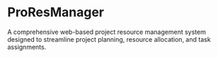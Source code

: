 # ProResManager
A comprehensive web-based project resource management system designed to streamline project planning, resource allocation, and task assignments.
